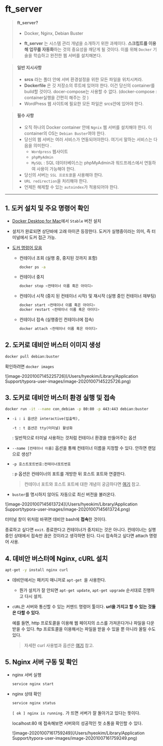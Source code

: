 # ft_server

> #### ft_server?
>
> - Docker, Nginx, Debian Buster
>
> - **ft_server** 는 시스템 관리 개념을 소개하기 위한 과제이다. **스크립트를 이용해 업무를 자동화**하는 것의 중요성을 깨닫게 될 것이다. 이를 위해 `Docker` 기술을 학습하고 완전한 웹 서버를 설치해본다.

> #### 일반 지시사항
>
> - **srcs** 라는 폴더 안에 서버 환경설정을 위한 모든 파일을 위치시켜라.
> - **Dockerfile** 은 깃 저장소의 루트에 있어야 한다. 이건 당신의 container를 build할 것이다.
>   docer-compose는 사용할 수 없다. (docker-compose : container실행을 간편히 해주는 것 )
> - WordPress 웹 사이트에 필요한 모든 파일은 srcs안에 있어야 한다.

> #### 필수 사항
>
> - 오직 하나의 Docker container 안에 `Ngnix` 웹 서버를 설치해야 한다.
>   이 container의 OS는 `Debian Buster`여야 한다.
> - 당신의 웹 서버는 여러 서비스가 연동되어야한다. 여기서 말하는 서비스는 다음을 의미한다 .
>   - `Wordpress` 웹사이트
>   - `phpMyAdmin`
>   - `MySQL` : SQL 데이터베이스는 phpMyAdmin과 워드프레스에서 연동하여 사용이 가능해야 한다.
> - 당신의 서버는 `SSL 프로토콜`을 사용해야 한다.
> - `URL redirection`을 처리해야 한다.
> - 언제든 해제할 수 있는 `autoindex`가 적용되어야 한다.



---



## 1. 도커 설치 및 주요 명령어 확인

- [Docker Desktop for Mac](https://hub.docker.com/editions/community/docker-ce-desktop-mac/)에서 `Stable` 버전 설치

- 설치가 완료되면 상단바에 고래 아이콘 등장한다. 도커가 실행중이라는 의미, 즉 터미널에서 도커 접근 가능.

- [도커 명령어 모음](https://yeosong1.github.io/도커-명령어-모음)

  - 컨테이너 조회 (실행 중, 중지된 것까지 포함)

    ```bash
    docker ps -a
    ```

  - 컨테이너 중지

    ```bash
    docker stop <컨테이너 이름 혹은 아이디>
    ```

  - 컨테이너 시작 (중지 된 컨테이너 시작) 및 재시작 (실행 중인 컨테이너 재부팅)

    ```bash
    docker start <컨테이너 이름 혹은 아이디>
    docker restart <컨테이너 이름 혹은 아이디>
    ```

  - 컨테이너 접속 (실행중인 컨테이너에 접속)

    ```bash
    docker attach <컨테이너 이름 혹은 아이디>
    ```



## 2. 도커로 데비안 버스터 이미지 생성

```sh
docker pull debian:buster 
```

확인하려면 `docker images`

![image-20201007145225726](/Users/hyeokim/Library/Application Support/typora-user-images/image-20201007145225726.png)



## 3. 도커로 데비안 버스터 환경 실행 및 접속

```bash
docker run -it --name con_debian -p 80:80 -p 443:443 debian:buster
```

- ```
  -i : i 옵션은 interactive(입출력),
  ```

  ```
  -t : t 옵션은 tty(터미널) 활성화
  ```

  : 일반적으로 터미널 사용하는 것처럼 컨테이너 환경을 만들어주는 옵션

- `--name [컨테이너 이름]` 옵션을 통해 컨테이너 이름을 지정할 수 있다. 안하면 랜덤으로 생성?

- ```
  -p 호스트포트번호:컨테이너포트번호
  ```

  : p 옵션은 컨테이너의 포트를 개방한 뒤 호스트 포트와 연결한다.

  > 컨테이너 포트와 호스트 포트에 대한 개념이 궁금하다면 [여기](https://blog.naver.com/alice_k106/220278762795) 참고.

- `buster`를 명시하지 않아도 자동으로 최신 버전을 불러온다.

![image-20201007145613724](/Users/hyeokim/Library/Application Support/typora-user-images/image-20201007145613724.png)

터미널 창이 위처럼 바뀌면 데비안 bash에 **접속**한 것이다.

종료하고 싶다면 `exit`. 종료한다고 컨테이너가 중지되는 것은 아니다. 컨테이너는 실행 중인 상태에서 접속만 끊은 것이라고 생각하면 된다. 다시 접속하고 싶다면 attach 명령어 사용.



## 4. 데비안 버스터에 Nginx, cURL 설치

```bash
apt-get -y install nginx curl
```

- 데비안에서는 패키지 매니저로 `apt-get `을 사용한다.

  - 뭔가 설치가 잘 안되면 `apt-get update`, `apt-get upgrade` 순서대로 진행하고 다시 설치.

- `cURL`은 서버와 통신할 수 있는 커맨드 명령어 툴이다. **url을 가지고 할 수 있는 것들은 다할 수 있다.**

  예를 들면, http 프로토콜을 이용해 웹 페이지의 소스를 가져온다거나 파일을 다운받을 수 있다. ftp 프로토콜을 이용해서는 파일을 받을 수 있을 뿐 아니라 올릴 수도 있다.

  > 자세한 curl 사용법과 옵션은 [여기](https://shutcoding.tistory.com/23) 참고.



## 5. Nginx 서버 구동 및 확인

- nginx 서버 실행

  ```bash
  service nginx start
  ```

- nginx 상태 확인

  ```bash
  service nginx status
  ```

  `[ ok ] nginx is running.` 가 뜨면 서버가 잘 돌아가고 있다는 뜻이다.

  localhost:80 에 접속해보면 서버와의 성공적인 첫 소통을 확인할 수 있다.

  ![image-20201007161759249](/Users/hyeokim/Library/Application Support/typora-user-images/image-20201007161759249.png)



